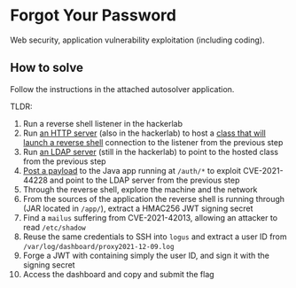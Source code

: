 # Forgot Your Password

Web security, application vulnerability exploitation (including coding).

## How to solve

Follow the instructions in the attached autosolver application.

TLDR:

1. Run a reverse shell listener in the hackerlab
2. Run [an HTTP server](./auto-solve/ldap-server/src/main/java/PayloadHTTPServer.java) (also in the hackerlab) to host a [class that will launch a reverse shell](./auto-solve/Exploit.java) connection to the listener from the previous step
3. Run [an LDAP server](./auto-solve/ldap-server/src/main/java/LDAPRefServer.java) (still in the hackerlab) to point to the hosted class from the previous step
4. [Post a payload](./auto-solve/ldap-server/src/main/java/Launcher.java) to the Java app running at `/auth/*` to exploit CVE-2021-44228 and point to the LDAP server from the previous step
5. Through the reverse shell, explore the machine and the network
6. From the sources of the application the reverse shell is running through (JAR located in `/app/`), extract a HMAC256 JWT signing secret
7. Find a `mailus` suffering from CVE-2021-42013, allowing an attacker to read `/etc/shadow`
8. Reuse the same credentials to SSH into `logus` and extract a user ID from `/var/log/dashboard/proxy2021-12-09.log`
9. Forge a JWT with containing simply the user ID, and sign it with the signing secret
10. Access the dashboard and copy and submit the flag
